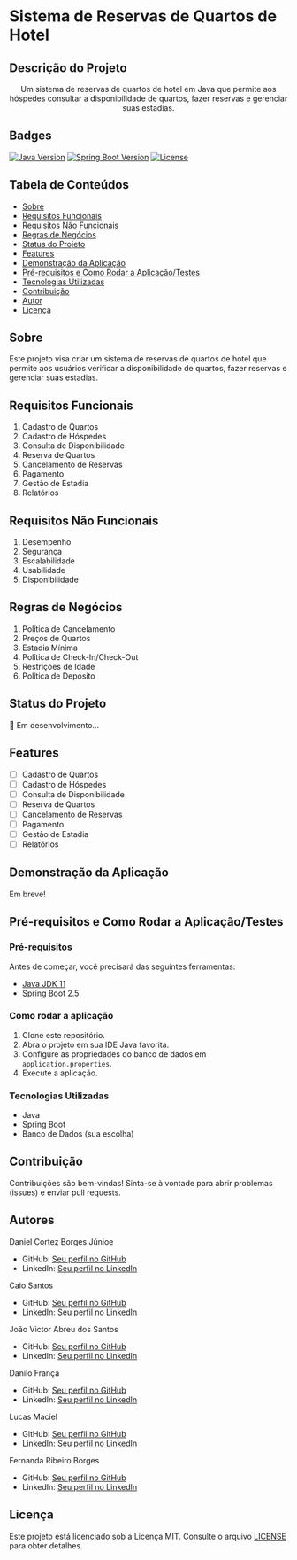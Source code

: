 # Sistema de Reservas de Quartos de Hotel

## Descrição do Projeto
<p align="center">Um sistema de reservas de quartos de hotel em Java que permite aos hóspedes consultar a disponibilidade de quartos, fazer reservas e gerenciar suas estadias.</p>

## Badges
[![Java Version](https://img.shields.io/badge/Java-11-blue)](https://www.oracle.com/java/technologies/javase-jdk11-downloads.html)
[![Spring Boot Version](https://img.shields.io/badge/Spring%20Boot-2.5-green)](https://spring.io/projects/spring-boot)
[![License](https://img.shields.io/badge/License-MIT-yellow)](LICENSE)

## Tabela de Conteúdos
- [Sobre](#sobre)
- [Requisitos Funcionais](#requisitos-funcionais)
- [Requisitos Não Funcionais](#requisitos-não-funcionais)
- [Regras de Negócios](#regras-de-negócios)
- [Status do Projeto](#status-do-projeto)
- [Features](#features)
- [Demonstração da Aplicação](#demonstração-da-aplicação)
- [Pré-requisitos e Como Rodar a Aplicação/Testes](#pré-requisitos-e-como-rodar-a-aplicação-testes)
- [Tecnologias Utilizadas](#tecnologias-utilizadas)
- [Contribuição](#contribuição)
- [Autor](#autor)
- [Licença](#licença)

## Sobre
Este projeto visa criar um sistema de reservas de quartos de hotel que permite aos usuários verificar a disponibilidade de quartos, fazer reservas e gerenciar suas estadias.

## Requisitos Funcionais
1. Cadastro de Quartos
2. Cadastro de Hóspedes
3. Consulta de Disponibilidade
4. Reserva de Quartos
5. Cancelamento de Reservas
6. Pagamento
7. Gestão de Estadia
8. Relatórios

## Requisitos Não Funcionais
1. Desempenho
2. Segurança
3. Escalabilidade
4. Usabilidade
5. Disponibilidade

## Regras de Negócios
1. Política de Cancelamento
2. Preços de Quartos
3. Estadia Mínima
4. Política de Check-In/Check-Out
5. Restrições de Idade
6. Política de Depósito

## Status do Projeto
🚧 Em desenvolvimento...

## Features
- [ ] Cadastro de Quartos
- [ ] Cadastro de Hóspedes
- [ ] Consulta de Disponibilidade
- [ ] Reserva de Quartos
- [ ] Cancelamento de Reservas
- [ ] Pagamento
- [ ] Gestão de Estadia
- [ ] Relatórios

## Demonstração da Aplicação
Em breve!

## Pré-requisitos e Como Rodar a Aplicação/Testes
### Pré-requisitos
Antes de começar, você precisará das seguintes ferramentas:
- [Java JDK 11](https://www.oracle.com/java/technologies/javase-jdk11-downloads.html)
- [Spring Boot 2.5](https://spring.io/projects/spring-boot)

### Como rodar a aplicação
1. Clone este repositório.
2. Abra o projeto em sua IDE Java favorita.
3. Configure as propriedades do banco de dados em `application.properties`.
4. Execute a aplicação.

### Tecnologias Utilizadas
- Java
- Spring Boot
- Banco de Dados (sua escolha)

## Contribuição
Contribuições são bem-vindas! Sinta-se à vontade para abrir problemas (issues) e enviar pull requests.

## Autores
Daniel Cortez Borges Júnioe
- GitHub: [Seu perfil no GitHub](https://github.com/Corttez)
- LinkedIn: [Seu perfil no LinkedIn](https://www.linkedin.com/in/seu-usuario/)

Caio Santos
- GitHub: [Seu perfil no GitHub](https://github.com/CaioSan7os)
- LinkedIn: [Seu perfil no LinkedIn](https://www.linkedin.com/in/seu-usuario/)

João Victor Abreu dos Santos
- GitHub: [Seu perfil no GitHub](https://github.com/jvictorabreu)
- LinkedIn: [Seu perfil no LinkedIn](https://www.linkedin.com/in/seu-usuario/)

Danilo França
- GitHub: [Seu perfil no GitHub](https://github.com/dsfdanilo)
- LinkedIn: [Seu perfil no LinkedIn](https://www.linkedin.com/in/seu-usuario/)

Lucas Maciel
- GitHub: [Seu perfil no GitHub](https://github.com/maciel-lucas)
- LinkedIn: [Seu perfil no LinkedIn](https://www.linkedin.com/in/seu-usuario/)

Fernanda Ribeiro Borges 
- GitHub: [Seu perfil no GitHub](https://github.com/BorgesFer)
- LinkedIn: [Seu perfil no LinkedIn](https://www.linkedin.com/in/seu-usuario/)



## Licença
Este projeto está licenciado sob a Licença MIT. Consulte o arquivo [LICENSE](LICENSE) para obter detalhes.
